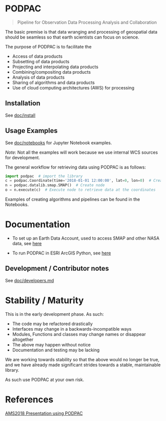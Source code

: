 # PODPAC 

> Pipeline for Observation Data Processing Analysis and Collaboration

The basic premise is that data wranging and processing of geospatial data should be seamless
so that earth scientists can focus on science. 

The purpose of PODPAC is to facilitate the
 * Access of data products
 * Subsetting of data products
 * Projecting and interpolating data products
 * Combining/compositing data products
 * Analysis of data products
 * Sharing of algorithms and data products
 * Use of cloud computing architectures (AWS) for processing

## Installation

See [doc/install](doc/install.md)

## Usage Examples
See [doc/notebooks](doc/notebooks) for Jupyter Notebook examples. 

*Note*: Not all the examples will work because we use internal WCS sources for development. 

The general workflow for retrieving data using PODPAC is as follows: 
```python
import podpac  # import the library
c = podpac.Coordinate(time='2018-01-01 12:00:00', lat=0, lon=0)  # Create a coordinate
n = podpac.datalib.smap.SMAP()  # Create node
o = n.execute(c)  # Execute node to retrieve data at the coordinates
```

Examples of creating algorithms and pipelines can be found in the Notebooks. 

# Documentation

- To set up an Earth Data Account, used to access SMAP and other NASA data, see  [here](doc/UsingEarthDataAccountWithPODPAC.md)

- To run PODPAC in ESRI ArcGIS Python, see [here](doc/packages_EsriPlus_Python.md)

## Development / Contributor notes
See [doc/developers.md](doc/developers.md)

# Stability / Maturity

This is in the early development phase. As such:

* The code may be refactored drastically
* Interfaces may change in a backwards-incompatible ways
* Modules, Functions and classes may change names or disappear altogether
* The above may happen without notice
* Documentation and testing may be lacking

We are working towards stability so that the above would no longer be true, and we have already made significant strides towards a stable, maintainable library. 

As such use PODPAC at your own risk. 


# References
[AMS2018 Presentation using PODPAC](https://ams.confex.com/ams/98Annual/webprogram/Paper332957.html)
